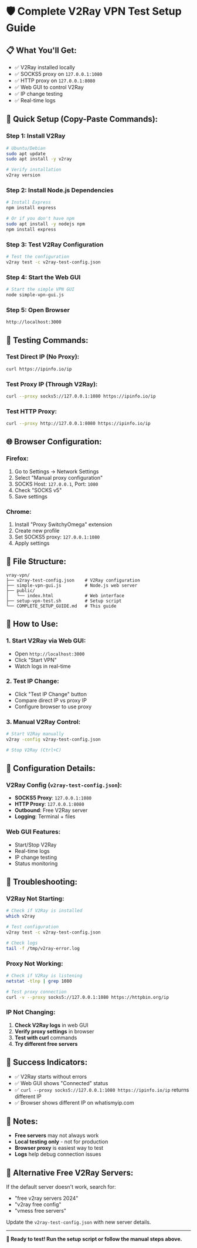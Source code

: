# 🛡️ Complete V2Ray VPN Test Setup Guide

## 📋 **What You'll Get:**
- ✅ V2Ray installed locally
- ✅ SOCKS5 proxy on `127.0.0.1:1080`
- ✅ HTTP proxy on `127.0.0.1:8080`
- ✅ Web GUI to control V2Ray
- ✅ IP change testing
- ✅ Real-time logs

## 🚀 **Quick Setup (Copy-Paste Commands):**

### **Step 1: Install V2Ray**
```bash
# Ubuntu/Debian
sudo apt update
sudo apt install -y v2ray

# Verify installation
v2ray version
```

### **Step 2: Install Node.js Dependencies**
```bash
# Install Express
npm install express

# Or if you don't have npm
sudo apt install -y nodejs npm
npm install express
```

### **Step 3: Test V2Ray Configuration**
```bash
# Test the configuration
v2ray test -c v2ray-test-config.json
```

### **Step 4: Start the Web GUI**
```bash
# Start the simple VPN GUI
node simple-vpn-gui.js
```

### **Step 5: Open Browser**
```
http://localhost:3000
```

## 🧪 **Testing Commands:**

### **Test Direct IP (No Proxy):**
```bash
curl https://ipinfo.io/ip
```

### **Test Proxy IP (Through V2Ray):**
```bash
curl --proxy socks5://127.0.0.1:1080 https://ipinfo.io/ip
```

### **Test HTTP Proxy:**
```bash
curl --proxy http://127.0.0.1:8080 https://ipinfo.io/ip
```

## 🌐 **Browser Configuration:**

### **Firefox:**
1. Go to Settings → Network Settings
2. Select "Manual proxy configuration"
3. SOCKS Host: `127.0.0.1`, Port: `1080`
4. Check "SOCKS v5"
5. Save settings

### **Chrome:**
1. Install "Proxy SwitchyOmega" extension
2. Create new profile
3. Set SOCKS5 proxy: `127.0.0.1:1080`
4. Apply settings

## 📁 **File Structure:**
```
vray-vpn/
├── v2ray-test-config.json    # V2Ray configuration
├── simple-vpn-gui.js         # Node.js web server
├── public/
│   └── index.html            # Web interface
├── setup-vpn-test.sh         # Setup script
└── COMPLETE_SETUP_GUIDE.md   # This guide
```

## 🎯 **How to Use:**

### **1. Start V2Ray via Web GUI:**
- Open `http://localhost:3000`
- Click "Start VPN"
- Watch logs in real-time

### **2. Test IP Change:**
- Click "Test IP Change" button
- Compare direct IP vs proxy IP
- Configure browser to use proxy

### **3. Manual V2Ray Control:**
```bash
# Start V2Ray manually
v2ray -config v2ray-test-config.json

# Stop V2Ray (Ctrl+C)
```

## 🔧 **Configuration Details:**

### **V2Ray Config (`v2ray-test-config.json`):**
- **SOCKS5 Proxy**: `127.0.0.1:1080`
- **HTTP Proxy**: `127.0.0.1:8080`
- **Outbound**: Free V2Ray server
- **Logging**: Terminal + files

### **Web GUI Features:**
- Start/Stop V2Ray
- Real-time logs
- IP change testing
- Status monitoring

## 🚨 **Troubleshooting:**

### **V2Ray Not Starting:**
```bash
# Check if V2Ray is installed
which v2ray

# Test configuration
v2ray test -c v2ray-test-config.json

# Check logs
tail -f /tmp/v2ray-error.log
```

### **Proxy Not Working:**
```bash
# Check if V2Ray is listening
netstat -tlnp | grep 1080

# Test proxy connection
curl -v --proxy socks5://127.0.0.1:1080 https://httpbin.org/ip
```

### **IP Not Changing:**
1. **Check V2Ray logs** in web GUI
2. **Verify proxy settings** in browser
3. **Test with curl** commands
4. **Try different free servers**

## 🎉 **Success Indicators:**

- ✅ V2Ray starts without errors
- ✅ Web GUI shows "Connected" status
- ✅ `curl --proxy socks5://127.0.0.1:1080 https://ipinfo.io/ip` returns different IP
- ✅ Browser shows different IP on whatismyip.com

## 📝 **Notes:**

- **Free servers** may not always work
- **Local testing only** - not for production
- **Browser proxy** is easiest way to test
- **Logs** help debug connection issues

## 🔄 **Alternative Free V2Ray Servers:**

If the default server doesn't work, search for:
- "free v2ray servers 2024"
- "v2ray free config"
- "vmess free servers"

Update the `v2ray-test-config.json` with new server details.

---

**🎯 Ready to test! Run the setup script or follow the manual steps above.**
